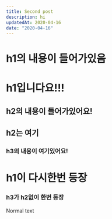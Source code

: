 ```yaml
---
title: Second post
description: hi
updatedAt: 2020-04-16
date: "2020-04-16"
---
```


# h1의 내용이 들어가있음

# h1입니다요!!!

## h2의 내용이 들어가있어요!

## h2는 여기

### h3의 내용이 여기있어요!

# h1이 다시한번 등장

### h3가 h2없이 한번 등장

Normal text
